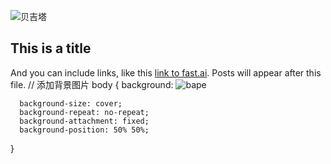
![贝吉塔](https://user-images.githubusercontent.com/99849194/155122824-ed39e15f-537e-4fe2-b367-e4d514dc9a6c.jpg)



## This is a title

And you can include links, like this [link to fast.ai](https://www.fast.ai). Posts will appear after this file. 
// 添加背景图片
body {
      background: ![bape](https://user-images.githubusercontent.com/99849194/155277025-c14774e8-6c9f-42b9-bfb6-c479c43c3f54.jpg)

      background-size: cover;
      background-repeat: no-repeat;
      background-attachment: fixed;
      background-position: 50% 50%;
}
